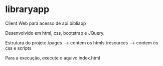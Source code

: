 # libraryapp
Client Web para acesso de api bibliapp

Desenvolvido em html, css, bootstrap e JQuery.

Estrutura do projeto
/pages --> contem os htmls 
/resources --> contem os css e scripts

Para a execução, execute o aquivo index.html
